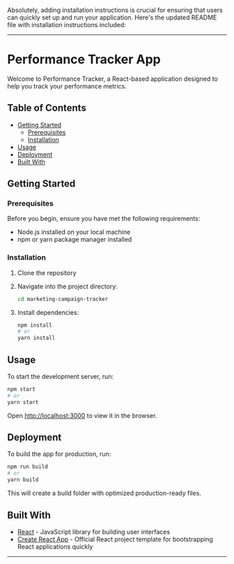 Absolutely, adding installation instructions is crucial for ensuring that users can quickly set up and run your application. Here's the updated README file with installation instructions included:

---

# Performance Tracker App

Welcome to Performance Tracker, a React-based application designed to help you track your performance metrics.

## Table of Contents

- [Getting Started](#getting-started)
  - [Prerequisites](#prerequisites)
  - [Installation](#installation)
- [Usage](#usage)
- [Deployment](#deployment)
- [Built With](#built-with)

## Getting Started

### Prerequisites

Before you begin, ensure you have met the following requirements:

- Node.js installed on your local machine
- npm or yarn package manager installed

### Installation

1. Clone the repository

2. Navigate into the project directory:

   ```bash
   cd marketing-campaign-tracker
   ```

3. Install dependencies:

   ```bash
   npm install
   # or
   yarn install
   ```

## Usage

To start the development server, run:

```bash
npm start
# or
yarn start
```

Open [http://localhost:3000](http://localhost:3000) to view it in the browser.

## Deployment

To build the app for production, run:

```bash
npm run build
# or
yarn build
```

This will create a build folder with optimized production-ready files.

## Built With

- [React](https://reactjs.org/) - JavaScript library for building user interfaces
- [Create React App](https://create-react-app.dev/) - Official React project template for bootstrapping React applications quickly

---
